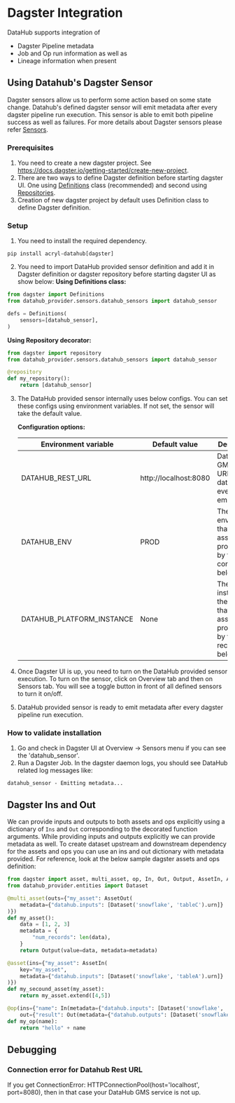 # Dagster Integration

DataHub supports integration of

- Dagster Pipeline metadata
- Job and Op run information as well as
- Lineage information when present

## Using Datahub's Dagster Sensor

Dagster sensors allow us to perform some action based on some state change. Datahub's defined dagster sensor will emit metadata after every dagster pipeline run execution. This sensor is able to emit both pipeline success as well as failures. For more details about Dagster sensors please refer [Sensors](https://docs.dagster.io/concepts/partitions-schedules-sensors/sensors).

### Prerequisites

1. You need to create a new dagster project. See <https://docs.dagster.io/getting-started/create-new-project>.
2. There are two ways to define Dagster definition before starting dagster UI. One using [Definitions](https://docs.dagster.io/_apidocs/definitions#dagster.Definitions) class (recommended) and second using [Repositories](https://docs.dagster.io/concepts/repositories-workspaces/repositories#repositories).
3. Creation of new dagster project by default uses Definition class to define Dagster definition.

### Setup

1. You need to install the required dependency.

```shell
pip install acryl-datahub[dagster]
```

2. You need to import DataHub provided sensor definition and add it in Dagster definition or dagster repository before starting dagster UI as show below: 
**Using Definitions class:**

```python
from dagster import Definitions
from datahub_provider.sensors.datahub_sensors import datahub_sensor

defs = Definitions(
    sensors=[datahub_sensor],
)
```

**Using Repository decorator:**

```python
from dagster import repository
from datahub_provider.sensors.datahub_sensors import datahub_sensor

@repository
def my_repository():
    return [datahub_sensor]
```

3. The DataHub provided sensor internally uses below configs. You can set these configs using environment variables. If not set, the sensor will take the default value.

   **Configuration options:**

   | Environment variable           | Default value         | Description                                                                                   |
   | ------------------------------ | --------------------- | --------------------------------------------------------------------------------------------- |
   | DATAHUB_REST_URL               | http://localhost:8080 | Datahub GMS Rest URL where datahub events get emitted.                                         |
   | DATAHUB_ENV                    | PROD                  | The environment that all assets produced by this connector belong to.                         |
   | DATAHUB_PLATFORM_INSTANCE      | None                  | The instance of the platform that all assets produced by this recipe belong to.               |

4. Once Dagster UI is up, you need to turn on the DataHub provided sensor execution. To turn on the sensor, click on Overview tab and then on Sensors tab. You will see a toggle button in front of all defined sensors to turn it on/off.

5. DataHub provided sensor is ready to emit metadata after every dagster pipeline run execution.


### How to validate installation

1. Go and check in Dagster UI at Overview -> Sensors menu if you can see the 'datahub_sensor'.
2. Run a Dagster Job. In the dagster daemon logs, you should see DataHub related log messages like:
```
datahub_sensor - Emitting metadata...
```

## Dagster Ins and Out

We can provide inputs and outputs to both assets and ops explicitly using a dictionary of `Ins` and `Out` corresponding to the decorated function arguments. While providing inputs and outputs explicitly we can provide metadata as well. 
To create dataset upstream and downstream dependency for the assets and ops you can use an ins and out dictionary with metadata provided. For reference, look at the below sample dagster assets and ops definition:

```python
from dagster import asset, multi_asset, op, In, Out, Output, AssetIn, AssetOut
from datahub_provider.entities import Dataset

@multi_asset(outs={"my_asset": AssetOut(
    metadata={"datahub.inputs": [Dataset('snowflake', 'tableC').urn]}
)}) 
def my_asset():
    data = [1, 2, 3]
    metadata = {
        "num_records": len(data),
    }
    return Output(value=data, metadata=metadata)

@asset(ins={"my_asset": AssetIn(
    key="my_asset", 
    metadata={"datahub.inputs": [Dataset('snowflake', 'tableA').urn]}
)})
def my_secound_asset(my_asset):
    return my_asset.extend([4,5])    

@op(ins={"name": In(metadata={"datahub.inputs": [Dataset('snowflake', 'tableA').urn]})},
    out={"result": Out(metadata={"datahub.outputs": [Dataset('snowflake', 'tableB').urn]})})
def my_op(name):
    return "hello" + name
```



## Debugging

### Connection error for Datahub Rest URL
If you get ConnectionError: HTTPConnectionPool(host='localhost', port=8080), then in that case your DataHub GMS service is not up.
